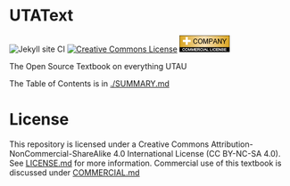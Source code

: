 # UTAText
![Jekyll site CI](https://github.com/VocAddict/UTAText/workflows/Jekyll%20site%20CI/badge.svg) <a rel="license" href="http://creativecommons.org/licenses/by-nc-sa/4.0/"><img alt="Creative Commons License" style="border-width:0" src="https://i.creativecommons.org/l/by-nc-sa/4.0/88x31.png" /></a> <img alt="Creative Commons Plus" style="border-width:0" src="https://github.com/david-hoicka/creative-commons-plus-svg-lightweight/blob/master/creative-commons-plus-ccplus.png">

The Open Source Textbook on everything UTAU

The Table of Contents is in [./SUMMARY.md](./SUMMARY.md)

# License

This repository is licensed under a Creative Commons Attribution-NonCommercial-ShareAlike 4.0 International License (CC BY-NC-SA 4.0). See [LICENSE.md](LICENSE.md) for more information. Commercial use of this textbook is discussed under [COMMERCIAL.md](COMMERCIAL.md)
